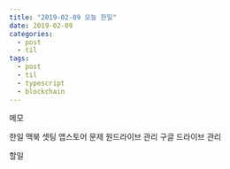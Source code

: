 ```yaml
---
title: "2019-02-09 오늘 한일"
date: 2019-02-09
categories:
  - post
  - til
tags:
  - post
  - til
  - typescript
  - blockchain
---
```


메모

한일
맥북 셋팅 앱스토어 문제
원드라이브 관리
구글 드라이브 관리

할일
